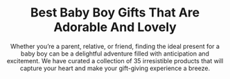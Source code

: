 ---
layout: post
title: Best Baby Boy Gifts That Are Adorable And Lovely
subtitle: Whether you’re a parent, relative, or friend, finding the ideal present for a baby boy can be a delightful adventure filled with anticipation and excitement. We have curated a collection of 35 irresistible products that will capture your heart and make your gift-giving experience a breeze.
header-img: "img/post/2023/09/copied/Baby-Boy-Gifts.jpg"
header-style: text
permalink: "/baby-boy-gifts/"
catalog: true
tags:
  - Recipients 
  - Men
---       